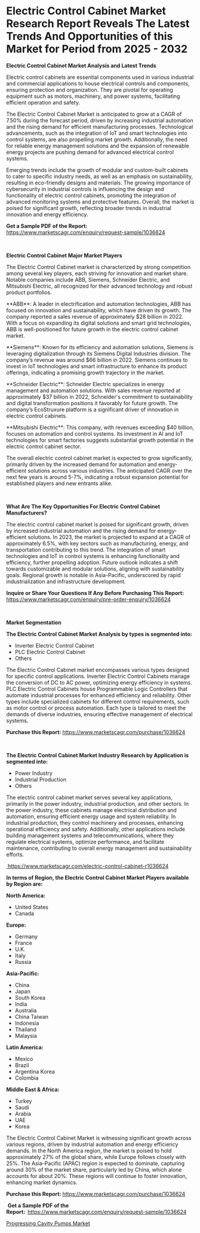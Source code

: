 <p><h1>Electric Control Cabinet Market Research Report Reveals The Latest Trends And Opportunities of this Market for Period from 2025 - 2032</h1></p><p><strong>Electric Control Cabinet Market Analysis and Latest Trends</strong></p>
<p><p>Electric control cabinets are essential components used in various industrial and commercial applications to house electrical controls and components, ensuring protection and organization. They are pivotal for operating equipment such as motors, machinery, and power systems, facilitating efficient operation and safety.</p><p>The Electric Control Cabinet Market is anticipated to grow at a CAGR of 7.50% during the forecast period, driven by increasing industrial automation and the rising demand for efficient manufacturing processes. Technological advancements, such as the integration of IoT and smart technologies into control systems, are also propelling market growth. Additionally, the need for reliable energy management solutions and the expansion of renewable energy projects are pushing demand for advanced electrical control systems. </p><p>Emerging trends include the growth of modular and custom-built cabinets to cater to specific industry needs, as well as an emphasis on sustainability, resulting in eco-friendly designs and materials. The growing importance of cybersecurity in industrial controls is influencing the design and functionality of electric control cabinets, promoting the integration of advanced monitoring systems and protective features. Overall, the market is poised for significant growth, reflecting broader trends in industrial innovation and energy efficiency.</p></p>
<p><strong>Get a Sample PDF of the Report:&nbsp;</strong> <a href="https://www.marketscagr.com/enquiry/request-sample/1036624?utm_campaign=2485&utm_medium=2&utm_source=Github&utm_content=ia&utm_term=08042025&utm_id=electric-control-cabinet">https://www.marketscagr.com/enquiry/request-sample/1036624</a></p>
<p>&nbsp;</p>
<p><strong>Electric Control Cabinet Major Market Players</strong></p>
<p><p>The Electric Control Cabinet market is characterized by strong competition among several key players, each striving for innovation and market share. Notable companies include ABB, Siemens, Schneider Electric, and Mitsubishi Electric, all recognized for their advanced technology and robust product portfolios.</p><p>**ABB**: A leader in electrification and automation technologies, ABB has focused on innovation and sustainability, which have driven its growth. The company reported a sales revenue of approximately $28 billion in 2022. With a focus on expanding its digital solutions and smart grid technologies, ABB is well-positioned for future growth in the electric control cabinet market.</p><p>**Siemens**: Known for its efficiency and automation solutions, Siemens is leveraging digitalization through its Siemens Digital Industries division. The company’s revenue was around $66 billion in 2022. Siemens continues to invest in IoT technologies and smart infrastructure to enhance its product offerings, indicating a promising growth trajectory in the market.</p><p>**Schneider Electric**: Schneider Electric specializes in energy management and automation solutions. With sales revenue reported at approximately $37 billion in 2022, Schneider's commitment to sustainability and digital transformation positions it favorably for future growth. The company’s EcoStruxure platform is a significant driver of innovation in electric control cabinets.</p><p>**Mitsubishi Electric**: This company, with revenues exceeding $40 billion, focuses on automation and control systems. Its investment in AI and IoT technologies for smart factories suggests substantial growth potential in the electric control cabinet sector.</p><p>The overall electric control cabinet market is expected to grow significantly, primarily driven by the increased demand for automation and energy-efficient solutions across various industries. The anticipated CAGR over the next few years is around 5-7%, indicating a robust expansion potential for established players and new entrants alike.</p></p>
<p>&nbsp;</p>
<p><strong>What Are The Key Opportunities For Electric Control Cabinet Manufacturers?</strong></p>
<p><p>The electric control cabinet market is poised for significant growth, driven by increased industrial automation and the rising demand for energy-efficient solutions. In 2023, the market is projected to expand at a CAGR of approximately 6.5%, with key sectors such as manufacturing, energy, and transportation contributing to this trend. The integration of smart technologies and IoT in control systems is enhancing functionality and efficiency, further propelling adoption. Future outlook indicates a shift towards customizable and modular solutions, aligning with sustainability goals. Regional growth is notable in Asia-Pacific, underscored by rapid industrialization and infrastructure development.</p></p>
<p><strong>Inquire or Share Your Questions If Any Before Purchasing This Report:</strong> <a href="https://www.marketscagr.com/enquiry/pre-order-enquiry/1036624?utm_campaign=2485&utm_medium=2&utm_source=Github&utm_content=ia&utm_term=08042025&utm_id=electric-control-cabinet">https://www.marketscagr.com/enquiry/pre-order-enquiry/1036624</a></p>
<p>&nbsp;</p>
<p><strong>Market Segmentation</strong></p>
<p><strong>The Electric Control Cabinet Market Analysis by types is segmented into:</strong></p>
<p><ul><li>Inverter Electric Control Cabinet</li><li>PLC Electric Control Cabinet</li><li>Others</li></ul></p>
<p><p>The Electric Control Cabinet market encompasses various types designed for specific control applications. Inverter Electric Control Cabinets manage the conversion of DC to AC power, optimizing energy efficiency in systems. PLC Electric Control Cabinets house Programmable Logic Controllers that automate industrial processes for enhanced efficiency and reliability. Other types include specialized cabinets for different control requirements, such as motor control or process automation. Each type is tailored to meet the demands of diverse industries, ensuring effective management of electrical systems.</p></p>
<p><strong>Purchase this Report:&nbsp;</strong><a href="https://www.marketscagr.com/purchase/1036624?utm_campaign=2485&utm_medium=2&utm_source=Github&utm_content=ia&utm_term=08042025&utm_id=electric-control-cabinet">https://www.marketscagr.com/purchase/1036624</a></p>
<p>&nbsp;</p>
<p><strong>The Electric Control Cabinet Market Industry Research by Application is segmented into:</strong></p>
<p><ul><li>Power Industry</li><li>Industrial Production</li><li>Others</li></ul></p>
<p><p>The electric control cabinet market serves several key applications, primarily in the power industry, industrial production, and other sectors. In the power industry, these cabinets manage electrical distribution and automation, ensuring efficient energy usage and system reliability. In industrial production, they control machinery and processes, enhancing operational efficiency and safety. Additionally, other applications include building management systems and telecommunications, where they regulate electrical systems, optimize performance, and facilitate maintenance, contributing to overall energy management and sustainability efforts.</p></p>
<p><a href="https://www.marketscagr.com/electric-control-cabinet-r1036624?utm_campaign=2485&utm_medium=2&utm_source=Github&utm_content=ia&utm_term=08042025&utm_id=electric-control-cabinet">&nbsp;https://www.marketscagr.com/electric-control-cabinet-r1036624</a></p>
<p><strong>In terms of Region, the Electric Control Cabinet Market Players available by Region are:</strong></p>
<p>
    <p> <strong> North America: </strong>
        <ul>
            <li>United States</li>
            <li>Canada</li>
        </ul>
        </p> 
    <p> <strong> Europe: </strong>
        <ul>
            <li>Germany</li>
            <li>France</li>
            <li>U.K.</li>
            <li>Italy</li>
            <li>Russia</li>
        </ul>
        </p> 
    <p> <strong> Asia-Pacific: </strong>
        <ul>
            <li>China</li>
            <li>Japan</li>
            <li>South Korea</li>
            <li>India</li>
            <li>Australia</li>
            <li>China Taiwan</li>
            <li>Indonesia</li>
            <li>Thailand</li>
            <li>Malaysia</li>
        </ul>
        </p> 
    <p> <strong> Latin America: </strong>
        <ul>
            <li>Mexico</li>
            <li>Brazil</li>
            <li>Argentina Korea</li>
            <li>Colombia</li>
        </ul>
        </p> 
    <p> <strong> Middle East & Africa: </strong>
        <ul>
            <li>Turkey</li>
            <li>Saudi</li>
            <li>Arabia</li>
            <li>UAE</li>
            <li>Korea</li>
        </ul>
    </p>
    </p>
<p><p>The Electric Control Cabinet Market is witnessing significant growth across various regions, driven by industrial automation and energy efficiency demands. In the North America region, the market is poised to hold approximately 27% of the global share, while Europe follows closely with 25%. The Asia-Pacific (APAC) region is expected to dominate, capturing around 30% of the market share, particularly led by China, which alone accounts for about 20%. These regions will continue to foster innovation, enhancing market dynamics.</p></p>
<p><strong>Purchase this Report: </strong><a href="https://www.marketscagr.com/purchase/1036624?utm_campaign=2485&utm_medium=2&utm_source=Github&utm_content=ia&utm_term=08042025&utm_id=electric-control-cabinet">https://www.marketscagr.com/purchase/1036624</a></p>
<p>&nbsp;<strong>Get a Sample PDF of the Report:&nbsp;&nbsp;</strong><a href="https://www.marketscagr.com/enquiry/request-sample/1036624?utm_campaign=2485&utm_medium=2&utm_source=Github&utm_content=ia&utm_term=08042025&utm_id=electric-control-cabinet">https://www.marketscagr.com/enquiry/request-sample/1036624</a></p>
<p><strong></strong></p>
<p><p><a href="https://github.com/mayabungard8092/Market-Research-Report-List-1/blob/main/progressing-cavity-pumps-market.md?utm_campaign=2485&utm_medium=2&utm_source=Github&utm_content=ia&utm_term=08042025&utm_id=electric-control-cabinet">Progressing Cavity Pumps Market</a></p></p>